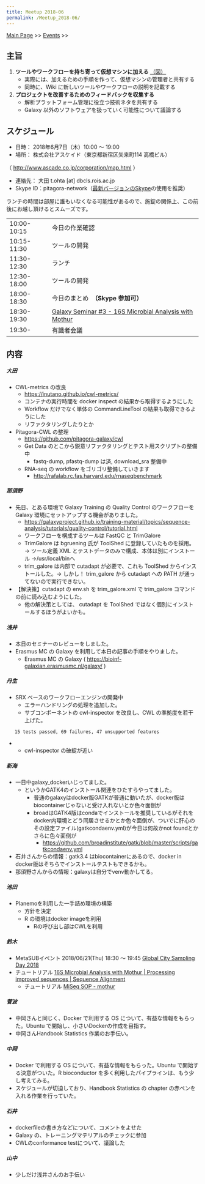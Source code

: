 ```yaml
---
title: Meetup 2018-06
permalink: /Meetup_2018-06/
---
```


[Main Page](/Main_Page "wikilink") &gt;&gt; [Events](/Events "wikilink") &gt;&gt;

主旨
----

1.  **ツールやワークフローを持ち寄って仮想マシンに加える** [（図）](http://www.pitagora-galaxy.org/_/rsrc/1416890873801/about/about_overview.png)
    -   実際には、加えるための手順を作って、仮想マシンの管理者と共有する
    -   同時に、Wiki に新しいツールやワークフローの説明を記載する
2.  **プロジェクトを改善するためのフィードバックを収集する**
    -   解析プラットフォーム管理に役立つ技術ネタを共有する
    -   Galaxy 以外のソフトウェアを扱っていく可能性について議論する

スケジュール
------------

-   日時： 2018年6月7日（木）10:00 〜 19:00
-   場所： 株式会社アスケイド（東京都新宿区矢来町114 高橋ビル）

（ <http://www.ascade.co.jp/corporation/map.html> ）

-   連絡先： 大田 t.ohta \[at\] dbcls.rois.ac.jp
-   Skype ID：pitagora-network（[最新バージョンのSkype](http://www.skype.com/ja/)の使用を推奨）

ランチの時間は部屋に誰もいなくなる可能性があるので、施錠の関係上、この前後にお越し頂けるとスムーズです。

|             |                                                                                                       |
|-------------|-------------------------------------------------------------------------------------------------------|
| 10:00-10:15 | 今日の作業確認                                                                                        |
| 10:15-11:30 | ツールの開発                                                                                          |
| 11:30-12:30 | ランチ                                                                                                |
| 12:30-18:00 | ツールの開発                                                                                          |
| 18:00-18:30 | 今日のまとめ　**（Skype 参加可）**                                                                    |
| 18:30-19:30 | [Galaxy Seminar \#3 - 16S Microbial Analysis with Mothur](https://pitagora.connpass.com/event/88098/) |
| 19:30-      | 有識者会議                                                                                            |

内容
----

##### 大田

-   CWL-metrics の改良
    -   <https://inutano.github.io/cwl-metrics/>
    -   コンテナの実行時間を docker inspect の結果から取得するようにした
    -   Workflow だけでなく単体の CommandLineTool の結果も取得できるようにした
    -   リファクタリングしたりとか
-   Pitagora-CWL の整理
    -   <https://github.com/pitagora-galaxy/cwl>
    -   Get Data のとこから鋭意リファクタリングとテスト用スクリプトの整備中
        -   fastq-dump, pfastq-dump は済, download_sra 整備中
    -   RNA-seq の workflow をゴリゴリ整備していきます
        -   <http://rafalab.rc.fas.harvard.edu/rnaseqbenchmark>

##### 那須野

-   先日、とある環境で Galaxy Training の Quality Control のワークフローを Galaxy 環境にセットアップする機会がありました。
    -   <https://galaxyproject.github.io/training-material/topics/sequence-analysis/tutorials/quality-control/tutorial.html>
    -   ワークフローを構成するツールは FastQC と TrimGalore
    -   TrimGalore は bgruening 氏が ToolShed に登録していたものを採用。→ ツール定義 XML とテストデータのみで構成、本体は別にインストール →/usr/local/binへ
    -   trim_galore は内部で cutadapt が必要で、これも ToolShed からインストールした。→ しかし！ trim_galore から cutadapt への PATH が通ってないので実行できない。
-   【解決策】cutadapt の env.sh を trim_galore.xml で trim_galore コマンドの前に読み込むようにした。
    -   他の解決策としては、 cutadapt を ToolShed ではなく個別にインストールするほうがよいかも。

##### 浅井

-   本日のセミナーのレビューをしました。
-   Erasmus MC の Galaxy を利用して本日の記事の手順をやりました。
    -   Erasmus MC の Galaxy ( <https://bioinf-galaxian.erasmusmc.nl/galaxy/> )

##### 丹生

-   SRX ベースのワークフローエンジンの開発中
    -   エラーハンドリングの処理を追加した。
    -   サブコンポーネントの cwl-inspector を改良し、CWL の準拠度を若干上げた。

`   15 tests passed, 69 failures, 47 unsupported features`

-   -   cwl-inspector の破綻が近い

##### 新海

-   一日中galaxy_dockerいじってました。
    -   というかGATK4のインストール関連をひたすらやってました。
        -   普通のgalaxyはdocker版GATKが普通に動いたが、docker版はbiocontainerじゃないと受け入れないとか色々面倒が
        -   broadはGATK4版はcondaでインストールを推奨しているがそれをdocker内環境とどう同居させるかとか色々面倒が、ついでに肝心のその設定ファイル(gatkcondaenv.yml)が今日は何故かnot foundとかさらに色々面倒が
            -   <https://github.com/broadinstitute/gatk/blob/master/scripts/gatkcondaenv.yml>
-   石井さんからの情報：gatk3.4 はbiocontainerにあるので、docker in docker版はそちらでインストールテストもできるかも。
-   那須野さんからの情報：galaxyは自分でvenv動かしてる。

##### 池田

-   Planemoを利用した一手詰め環境の構築
    -   方針を決定
    -   R の環境はdocker imageを利用
        -   Rの呼び出し部はCWLを利用

##### 鈴木

-   MetaSUBイベント 2018/06/21(Thu) 18:30 〜 19:45 [Global City Sampling Day 2018](https://connpass.com/event/88032/)
-   チュートリアル [16S Microbial Analysis with Mothur | Processing improved sequences | Sequence Alignment](http://galaxyproject.github.io/training-material/topics/metagenomics/tutorials/mothur-miseq-sop/tutorial.html#processing-improved-sequences)
    -   チュートリアル [MiSeq SOP - mothur](https://www.mothur.org/wiki/MiSeq_SOP)

##### 菅波

-   中岡さんと同じく、Docker で利用する OS について、有益な情報をもらった。Ubuntu で開始し、小さいDockerの作成を目指す。
-   中岡さんHandbook Statistics 作業のお手伝い。

##### 中岡

-   Docker で利用する OS について、有益な情報をもらった。Ubuntu で開始する決意がついた。R bioconductor を多く利用したパイプラインは、もう少し考えてみる。
-   スケジュールが切迫しており、Handbook Statistics の chapter の赤ペンを入れる作業を行っていた。

##### 石井

-   dockerfileの書き方などについて、コメントをよせた
-   Galaxy の、トレーニングマテリアルのチェックに参加
-   CWLのconformance testについて、議論した

##### 山中

-   少しだけ浅井さんのお手伝い
